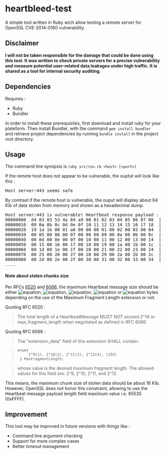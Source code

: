 heartbleed-test
=================

A simple tool written in Ruby wich allow testing a remote server for OpenSSL CVE-2014-0160 vulnerability.

## Disclaimer

**I will not be taken responsible for the damage that could be done using this tool. It was written to check private servers for a precise vulnerability and measure potential user-related data leakages under high traffic. It is shared as a tool for internal security auditing.**

## Dependencies

Requires :

- Ruby
- Bundler

In order to install these prerequisites, first download and install ruby for your plateform.
Then install Bundler, with the command ```gem install bundler ``` and retrieve project dependencies by running ```bundle install``` in the project root directory.


## Usage

The command line synopsis is ```ruby src/run.rb <host> [<port>]```

If the remote host does not appear to be vulnerable, the ouptut will look like this :

<pre>
Host server:443 seems safe
</pre>

By contrast if the remote host is vulnerable, the ouput will display about 64 Kib of data stolen from memory and shown as a hexadecimal dump.

<pre>
Host server:443 is vulnerable! Heartbeat response payload :
00000000  d4 03 03 53 4a 84 a9 00 01 02 03 04 05 06 07 08  |...SJ...........|
00000010  09 0a 0b 0c 0d 0e 0f 10 11 12 13 14 15 16 17 18  |................|
00000020  19 1a 1b 00 01 a6 00 00 00 01 00 02 00 03 00 04  |................|
00000030  00 05 00 06 00 07 00 08 00 09 00 0a 00 0b 00 0c  |................|
00000040  00 0d 00 0e 00 0f 00 10 00 11 00 12 00 13 00 14  |................|
00000050  00 15 00 16 00 17 00 18 00 19 00 1a 00 1b 00 1c  |................|
00000060  00 1d 00 1e 00 1f 00 20 00 21 00 22 00 23 00 24  |....... .!.".#.$|
00000070  00 25 00 26 00 27 00 28 00 29 00 2a 00 2b 00 2c  |.%.&.'.(.).*.+.,|
00000080  00 2d 00 2e 00 2f 00 30 00 31 00 32 00 33 00 34  |.-.../.0.1.2.3.4|
....
</pre>

#### Note about stolen chunks size

Per RFCs [6520](https://tools.ietf.org/html/rfc6520#section-4) and [6066](https://tools.ietf.org/html/rfc6066#section-4), the maximum Heartbeat message size should be either ![equation](http://latex.codecogs.com/gif.latex?2^{9}), ![equation](http://latex.codecogs.com/gif.latex?2^{10}), ![equation](http://latex.codecogs.com/gif.latex?2^{11}), ![equation](http://latex.codecogs.com/gif.latex?2^{12}) or ![equation](http://latex.codecogs.com/gif.latex?2^{14}) bytes depending on the use of the Maximum Fragment Length extension or not.

Quoting RFC 6520 :
>The total length of a HeartbeatMessage MUST NOT exceed 2^14 or max_fragment_length when negotiated as defined in RFC 6066.

Quoting RFC 6066 :
>The "extension_data" field of this extension SHALL contain:

>     enum{
>          2^9(1), 2^10(2), 2^11(3), 2^12(4), (255)
>      } MaxFragmentLength;

>   whose value is the desired maximum fragment length.  The allowed
>   values for this field are: 2^9, 2^10, 2^11, and 2^12.


This means, the maximum chunk size of stolen data should be about 16 Kib. However, OpenSSL does not honor this constraint, allowing to use the Heartbeat message payload length field maximum value i.e. 65535 (0xFFFF).

## Improvement

This tool may be improved in future versions with things like :
- Command line argument checking
- Support for more complex cases
- Better timeout management


